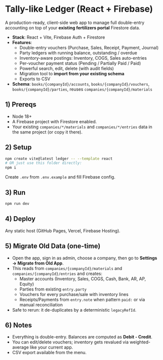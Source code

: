 # Tally-like Ledger (React + Firebase)

A production-ready, client-side web app to manage full double-entry accounting on top of your **existing fertilizers portal** Firestore data.

- **Stack**: React + Vite, Firebase Auth + Firestore
- **Features**:
  - Double-entry vouchers (Purchase, Sales, Receipt, Payment, Journal)
  - Party ledgers with running balance, outstanding / overdue
  - Inventory-aware postings: Inventory, COGS, Sales auto-entries
  - Per-voucher payment status (Pending / Partially Paid / Paid)
  - Powerful search, edit, delete (with audit fields)
  - Migration tool to **import from your existing schema**
  - Exports to CSV
- **Schema**: `books/{companyId}/accounts`, `books/{companyId}/vouchers`, `books/{companyId}/parties`, reuses `companies/{companyId}/materials`

## 1) Prereqs

- Node 18+
- A Firebase project with Firestore enabled.
- Your existing `companies/*/materials` and `companies/*/entries` data in the same project (or copy it there).

## 2) Setup

```bash
npm create vite@latest ledger -- --template react
# OR just use this folder directly:
npm i
```

Create `.env` from `.env.example` and fill Firebase config.

## 3) Run

```bash
npm run dev
```

## 4) Deploy

Any static host (GitHub Pages, Vercel, Firebase Hosting).

## 5) Migrate Old Data (one-time)

- Open the app, sign in as admin, choose a company, then go to **Settings → Migrate from Old App**.
- This reads from `companies/{companyId}/materials` and `companies/{companyId}/entries` and creates:
  - Master accounts (Inventory, Sales, COGS, Cash, Bank, AR, AP, Equity)
  - Parties from existing `entry.party`
  - Vouchers for every purchase/sale with inventory lines
  - Receipts/Payments from `entry.note` when pattern `paid:` or via manual reconciliation
- Safe to rerun: it de-duplicates by a deterministic `legacyRefId`.

## 6) Notes

- Everything is double-entry. Balances are computed as **Debit - Credit**.
- You can edit/delete vouchers; inventory gets revalued via weighted-average like your current app.
- CSV export available from the menu.